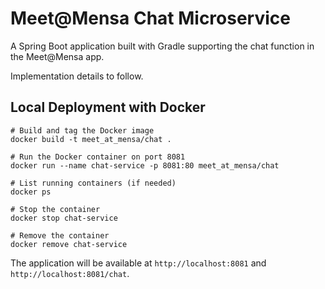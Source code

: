 # Meet@Mensa Chat Microservice

A Spring Boot application built with Gradle supporting the chat function in the Meet@Mensa app.

Implementation details to follow.

## Local Deployment with Docker
```
# Build and tag the Docker image
docker build -t meet_at_mensa/chat .   

# Run the Docker container on port 8081
docker run --name chat-service -p 8081:80 meet_at_mensa/chat   

# List running containers (if needed) 
docker ps                             

# Stop the container     
docker stop chat-service

# Remove the container
docker remove chat-service
```

The application will be available at `http://localhost:8081` and `http://localhost:8081/chat`.